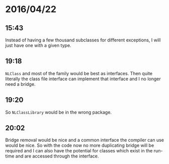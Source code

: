 # 2016/04/22

## 15:43

Instead of having a few thousand subclasses for different exceptions, I will
just have one with a given type.

## 19:18

`NLClass` and most of the family would be best as interfaces. Then quite
literally the class file interface can implement that interface and I no
longer need a bridge.

## 19:20

So `NLClassLibrary` would be in the wrong package.

## 20:02

Bridge removal would be nice and a common interface the compiler can use would
be nice. So with the code now no more duplicating bridge will be required and
I can also have the potential for classes which exist in the run-time and are
accessed through the interface.

